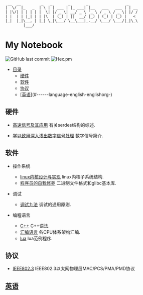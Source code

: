 ```
 __  __         _   _       _       _                 _    
|  \/  |_   _  | \ | | ___ | |_ ___| |__   ___   ___ | | __
| |\/| | | | | |  \| |/ _ \| __/ _ \ '_ \ / _ \ / _ \| |/ /
| |  | | |_| | | |\  | (_) | ||  __/ |_) | (_) | (_) |   < 
|_|  |_|\__, | |_| \_|\___/ \__\___|_.__/ \___/ \___/|_|\_\
        |___/                                              
```

# My Notebook
![GitHub last commit](https://img.shields.io/github/last-commit/ostnm/notebook)
![Hex.pm](https://img.shields.io/hexpm/l/apa)

- [目录](#my-notebook)
  * [硬件](#--)
  * [软件](#--)
  * [协议](#--)
  * [[英语](./language/english/english.org)](#------language-english-englishorg-)

## 硬件
* [高速信号及其应用](./books/High_Speed_Serdes_and_Applications.pdf)
有关serdes结构的综述.

* [学以致用深入浅出数字信号处理](./books/deeply_understanding_digital_signal_processing.org)
数字信号简介.

## 软件
* 操作系统
  + [linux内核设计与实现](./books/linux内核设计与实现.org)
  linux内核子系统结构.
  + [程序员的自我修养](./books/程序员的自我修养.org)
  二进制文件格式和glibc基本库.

* 调试
  + [调试九法](./books/nine_methods_of_debugging.org)
  调试的通用原则.

* 编程语言
  + [C++](./language/C++.org)
  C++语法.
  + [汇编语言](./language/汇编语言.org)
  各CPU体系架构汇编.
  + [lua](./language/lua)
  lua范例程序.

## 协议
* [IEEE802.3](./protocol/IEEE802.3/ieee_note.pdf)
IEEE802.3以太网物理层MAC/PCS/PMA/PMD协议

## [英语](./language/english/english.org)
